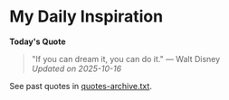 # My Daily Inspiration

**Today's Quote**  
> "If you can dream it, you can do it." — Walt Disney  
*Updated on 2025-10-16*

See past quotes in [quotes-archive.txt](quotes-archive.txt).
